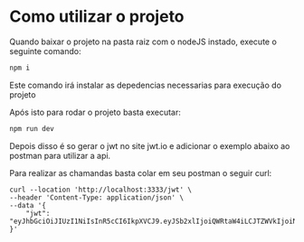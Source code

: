 # Como utilizar o projeto

Quando baixar o projeto na pasta raiz com o nodeJS instado, execute o seguinte comando:

```javascript
npm i
```

Este comando irá instalar as depedencias necessarias para execução do projeto

Após isto para rodar o projeto basta executar:

```javascript
npm run dev
```

Depois disso é so gerar o jwt no site jwt.io e adicionar o exemplo abaixo ao postman para utilizar a api.

Para realizar as chamandas basta colar em seu postman o seguir curl:

```cURL
curl --location 'http://localhost:3333/jwt' \
--header 'Content-Type: application/json' \
--data '{
    "jwt": "eyJhbGciOiJIUzI1NiIsInR5cCI6IkpXVCJ9.eyJSb2xlIjoiQWRtaW4iLCJTZWVkIjoiNDMiLCJOYW1lIjoiVG9uaW5obyBBcmF1am8gVG9uaW5obyBBcmF1am8gVG9uaW5obyBBcmF1am8gVG9uaW5obyBBcmF1am8gVG9uaW5obyBBcmF1am8gVG9uaW5obyBBcmF1am8gVG9uaW5obyBBcmF1am8gVG9uaW5obyBBcmF1am8gVG9uaW5obyBBcmF1am9Ub25pbmdshvIEFyYXVqbyBUb25pbmhvIEFyYXVqbyBUb25pbmhvIEFyYXVqb1RvbmluaG8gQXJhdWpvIFRvbmluaG8gQXJhdWpvIFRvbmluaG8gQXJhdWpvVG9uaW5obyBBcmF1am8gVG9uaW5obyBBcmF1am8gVG9ubiJ9.7w4nkkNZpJwn3bhO5Mjk4RLPqfPEvkz8nttC9_yrW5c"
}'
```
